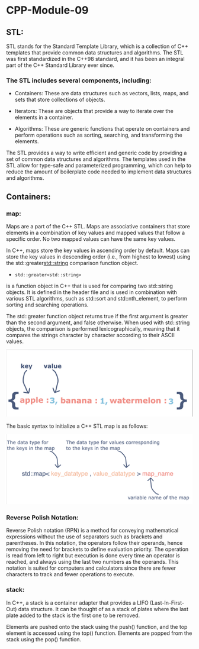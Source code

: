 # CPP-Module-09

## STL:

STL stands for the Standard Template Library, which is a collection of C++ templates that provide common data structures and algorithms. The STL was first standardized in the C++98 standard, and it has been an integral part of the C++ Standard Library ever since.

### The STL includes several components, including:

-   Containers: These are data structures such as vectors, lists, maps, and sets that store collections of objects.

-   Iterators: These are objects that provide a way to iterate over the elements in a container.

-   Algorithms: These are generic functions that operate on containers and perform operations such as sorting, searching, and transforming the elements.

The STL provides a way to write efficient and generic code by providing a set of common data structures and algorithms. The templates used in the STL allow for type-safe and parameterized programming, which can help to reduce the amount of boilerplate code needed to implement data structures and algorithms.

## Containers:

### map:

​Maps are a part of the C++ STL. Maps are associative containers that store elements in a combination of key values and mapped values that follow a specific order. No two mapped values can have the same key values.

In C++, maps store the key values in ascending order by default.
Maps can store the key values in descending order (i.e., from highest to lowest) using the std::greater<std::string> comparison function object.

-   `std::greater<std::string>` 

is a function object in C++ that is used for comparing two std::string objects. It is defined in the <functional> header file and is used in combination with various STL algorithms, such as std::sort and std::nth_element, to perform sorting and searching operations.

The std::greater function object returns true if the first argument is greater than the second argument, and false otherwise. When used with std::string objects, the comparison is performed lexicographically, meaning that it compares the strings character by character according to their ASCII values.

![screenshot](/assets/map.png)

The basic syntax to initialize a C++ STL map is as follows:

![screenshot](/assets/mapinit.png)

### Reverse Polish Notation:

Reverse Polish notation (RPN) is a method for conveying mathematical expressions without the use of separators such as brackets and parentheses. In this notation, the operators follow their operands, hence removing the need for brackets to define evaluation priority. The operation is read from left to right but execution is done every time an operator is reached, and always using the last two numbers as the operands. This notation is suited for computers and calculators since there are fewer characters to track and fewer operations to execute.

### stack:

In C++, a stack is a container adapter that provides a LIFO (Last-In-First-Out) data structure. It can be thought of as a stack of plates where the last plate added to the stack is the first one to be removed.

Elements are pushed onto the stack using the push() function, and the top element is accessed using the top() function. Elements are popped from the stack using the pop() function. 